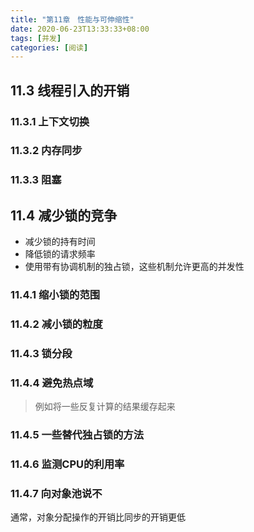 ```yaml
---
title: "第11章　性能与可伸缩性"
date: 2020-06-23T13:33:33+08:00
tags: [并发]
categories: [阅读]
---
```


## 11.3 线程引入的开销
### 11.3.1 上下文切换
### 11.3.2 内存同步
### 11.3.3 阻塞

## 11.4 减少锁的竞争
- 减少锁的持有时间
- 降低锁的请求频率
- 使用带有协调机制的独占锁，这些机制允许更高的并发性

### 11.4.1 缩小锁的范围
### 11.4.2 减小锁的粒度
### 11.4.3 锁分段
### 11.4.4 避免热点域
>例如将一些反复计算的结果缓存起来
### 11.4.5 一些替代独占锁的方法
### 11.4.6 监测CPU的利用率
### 11.4.7 向对象池说不
通常，对象分配操作的开销比同步的开销更低